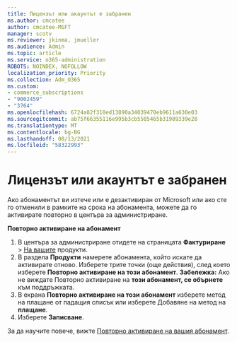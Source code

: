 ```yaml
---
title: Лицензът или акаунтът е забранен
ms.author: cmcatee
author: cmcatee-MSFT
manager: scotv
ms.reviewer: jkinma, jmueller
ms.audience: Admin
ms.topic: article
ms.service: o365-administration
ROBOTS: NOINDEX, NOFOLLOW
localization_priority: Priority
ms.collection: Adm_O365
ms.custom:
- commerce_subscriptions
- "9002459"
- "3764"
ms.openlocfilehash: 6724a82f318ed13890a34039470eb9611a630e03
ms.sourcegitcommit: ab75f66355116e995b3cb5505465b31989339e28
ms.translationtype: MT
ms.contentlocale: bg-BG
ms.lasthandoff: 08/13/2021
ms.locfileid: "58322993"
---
```

# <a name="license-or-account-disabled"></a>Лицензът или акаунтът е забранен

Ако абонаментът ви изтече или е дезактивиран от Microsoft или ако сте го отменили в рамките на срока на абонамента, можете да го активирате повторно в центъра за администриране.

**Повторно активиране на абонамент**

1. В центъра за администриране отидете на страницата **Фактуриране**  >  [На вашите](https://go.microsoft.com/fwlink/p/?linkid=842054) продукти.
2. В раздела **Продукти** намерете абонамента, който искате да активирате отново. Изберете трите точки (още действия), след което изберете **Повторно активиране на този абонамент**.
    **Забележка:** Ако не виждате Повторно активиране на **този абонамент, се обърнете** към поддръжката.
3. В екрана **Повторно активиране на този абонамент** изберете метод на плащане от падащия списък или изберете Добавяне на метод на **плащане**.
4. Изберете **Записване**.

За да научите повече, вижте [Повторно активиране на вашия абонамент](https://docs.microsoft.com/microsoft-365/commerce/subscriptions/reactivate-your-subscription).
